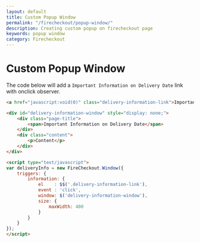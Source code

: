 ```yaml
---
layout: default
title: Custom Popup Window
permalink: "/firecheckout/popup-window/"
description: Creating custom popup on firecheckout page
keywords: popup window
category: Firecheckout
---
```


# Custom Popup Window

The code below will add a `Important Information on Delivery Date` link with
onclick observer.

```html
<a href="javascript:void(0)" class="delivery-information-link">Important Information on Delivery Date</a>

<div id="delivery-information-window" style="display: none;">
    <div class="page-title">
        <span>Important Information on Delivery Date</span>
    </div>
    <div class="content">
        <p>Content</p>
    </div>
</div>

<script type="text/javascript">
var deliveryInfo = new FireCheckout.Window({
    triggers: {
        information: {
            el    : $$('.delivery-information-link'),
            event : 'click',
            window: $('delivery-information-window'),
            size: {
                maxWidth: 400
            }
        }
    }
});
</script>
```
